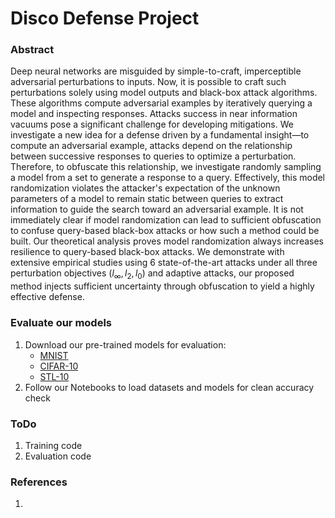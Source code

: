 # Disco Defense Project 

### Abstract

Deep neural networks are misguided by simple-to-craft, imperceptible adversarial perturbations to inputs. Now, it is possible to craft such perturbations solely using model outputs and black-box attack algorithms. These algorithms compute adversarial examples by iteratively querying a model and inspecting responses. Attacks success in near information vacuums pose a significant challenge for developing mitigations. We investigate a new idea for a defense driven by a fundamental insight—to compute an adversarial example, attacks depend on the relationship between successive responses to queries to optimize a perturbation. Therefore, to obfuscate this relationship, we investigate randomly sampling a model from a set to generate a response to a query. Effectively, this model randomization violates the attacker's expectation of the unknown parameters of a model to remain static between queries to extract information to guide the search toward an adversarial example. It is not immediately clear if model randomization can lead to sufficient obfuscation to confuse query-based black-box attacks or how such a method could be built. Our theoretical analysis proves model randomization always increases resilience to query-based black-box attacks. We demonstrate with extensive empirical studies using 6 state-of-the-art attacks under all three perturbation objectives ($l_\infty, l_2, l_0$) and adaptive attacks, our proposed method injects sufficient uncertainty through obfuscation to yield a highly effective defense.

### Evaluate our models
1. Download our pre-trained models for evaluation:
   - [MNIST](https://drive.google.com/file/d/1wnuHtcC7wwnP6iH6LDRTkIOcZ2GD0NEt/view?usp=drive_link)
   - [CIFAR-10](https://drive.google.com/file/d/1u1gwsa2gf6ZZDmVFnvE9us0q5Zff-nb8/view?usp=drive_link)
   - [STL-10](https://drive.google.com/file/d/1kTmJ6bZkjOW28szh0Ya9aIGP5-pbVhEc/view?usp=drive_link)
2. Follow our Notebooks to load datasets and models for clean accuracy check

### ToDo
1. Training code
2. Evaluation code

### References
1. 
